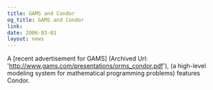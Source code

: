 ```yaml
---
title: GAMS and Condor
og_title: GAMS and Condor
link: 
date: 2006-03-01
layout: news
---
```


A [recent advertisement for GAMS] (Archived Url: 'http://www.gams.com/presentations/orms_condor.pdf'), (a high-level modeling system for mathematical programming problems) features Condor.     
